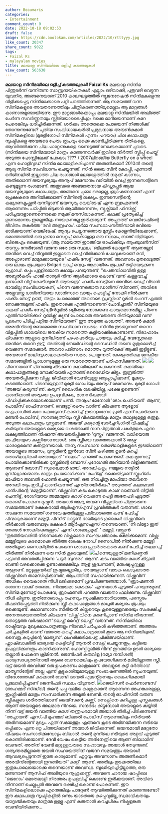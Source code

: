 ```yaml
---
author: Beaumaris
categories:
- Entertainment
comment_count: 0
date: 2022-10-18 09:02:53
draft: false
image: https://cdn.boolokam.com/articles/2022/10/rtttyyy.jpg
like_count: 20347
share_count: 9022
tags:
- Faizal Ks
- malayalam movies
title: മലയാള സിനിമയിലെ ഒളിച്ച് കടത്തലുകൾ
view_count: 563638
---
```


**മലയാള സിനിമയിലെ ഒളിച്ച് കടത്തലുകൾ** **Faizal Ks** മലയാള സിനിമ പിന്തുടർന്ന് വന്നിരുന്ന സാമ്പ്രദായികതകൾ എല്ലാം ഒഴിവാക്കി, പുതുവഴി വെട്ടുന്ന യുവനിര, അങ്ങനെയാണ് 2010 കാലഘട്ടത്തിൽ ന്യൂജനറേഷൻ സിനിമകളെന്നു വിളിക്കപ്പെട്ട സിനിമാക്കാരെ പറ്റി പറഞ്ഞിരുന്നത്. ആ സമയത്ത് വന്ന സിനിമകളുടെ അവതരണത്തിലും ചിത്രീകരണത്തിലുമെല്ലാം ആ മാറ്റങ്ങൾ കാണാനുമുണ്ടായിരുന്നു. ഈ മാറ്റങ്ങൾക്കൊപ്പം മലയാള സിനിമയിൽ അലിഞ്ഞ് ചേർന്ന സവർണ്ണതയും സ്റ്റീരിയോടൈപ്പിംഗും ഒക്കെ മാറിയെന്നാണ് കുറേ പേരെങ്കിലും ധരിച്ചിരിക്കുന്നത്. ശരിക്കും അതൊക്കെ പോയെന്ന് നിങ്ങൾക്ക് തോന്നുന്നുണ്ടോ? പുതിയ സംവിധായകരിൽ പ്രമുഖനായ അരുൺകുമാർ സിനിമകളിലെ (മുരളീഗോപി സിനിമകൾ എന്നും പറയാം) ചില കഥാപാത്ര സൃഷ്ടികളെ അവരുടെ പേരും രൂപവും ഒക്കെ കാണിച്ചിരിക്കുന്ന രീതികളെ, ആവർത്തിക്കുന്ന ചില പാറ്റേണുകളെ ഒന്നെടുത്ത് നോക്കുകയാണ് ചുവടെ. (സിനിമയെ സിനിമയായി മാത്രം കാണുന്നവർക്ക് ഇവിടെ നിർത്തി സ്കിപ്പ് ചെയ്ത് അടുത്ത പോസ്റ്റിലേക്ക് പോകാം ???? ) 2007ലിറങ്ങിയ Butterfly on a wheel എന്ന ഹോളിവുഡ് സിനിമ മലയാളീകരിച്ചാണ് അരുൺകുമാർ 2010ൽ തന്റെ ആദ്യ സിനിമ സംവിധാനം ചെയ്യുന്നത്. സീൻ ബൈ സീൻ കോപ്പി, എന്നാൽ ഒറിജിനലിൽ ഇല്ലാത്ത ചില രംഗങ്ങൾ മലയാളത്തിൽ നമുക്ക് കാണാം, അതിലൊന്ന് ജയസൂര്യയും അനൂപ് മേനോനും വഴിയിൽ വെച്ച് ഇന്നസെന്റിനെ കണ്ടുമുട്ടുന്ന രംഗമാണ്. അതുവരെ അഞ്ജാതനായ കിഡ്നാപ്പർ ആയ ജയസൂര്യയുടെ കഥാപാത്രം, അങ്ങനെ ചുമ്മാ ഒരാളല്ല, ബ്രാഹ്മണനാണ് എന്ന് പ്രേക്ഷകരെ അറിയിക്കലാണ് സീനിന്റെ ലക്ഷ്യം. ഇന്നസെന്റിന്റെ കല്യാണകൃഷ്ണൻ വന്നിട്ടാണ് ജയസൂര്യ വെങ്കിടേഷ് എന്ന ബ്രാഹ്മണൻ ആണെന്നും പഠിപ്പിൽ മിടുക്കൻ ആയിരുന്നെന്നും, ന്യൂക്ലിയർ ഫിസിക്സ് പഠിച്ചയാളാണെന്നൊക്കെ നമുക്ക് മനസിലാകുന്നത്. കഥക്ക് പ്രത്യേകിച്ച് ഗുണമൊന്നും ഇല്ലെങ്കിലും നായകനല്ലേ ഇരിക്കട്ടേന്ന്. അപ്പുറത്ത് വെങ്കിടേഷിന്റെ ജീവിതം തകർത്ത 'രവി അബ്രഹാം'. ധർമ്മ സംസ്ഥാപനത്തിനായി രവിയെ ഓടിക്കയാണ് വെങ്കിടേഷ്. ആദ്യം ചെല്ലുന്നതൊരു മുസ്ലിം കോളനിയിലേക്കാണ്, മൊത്തത്തിൽ ഒരു ഗുണ്ടാ സെറ്റപ്പ് ഒക്കെയുള്ള ഒരു സ്ഥലം, ബാങ്ക് വിളിയുടെ ബിജെഎം ഒക്കെയുണ്ട്. (ആ സമയത്ത് ഇറങ്ങിയ ട്രാഫിക്കിലും ആംബുലൻസിന് തടസ്സം നേരിടേണ്ടി വരുന്ന ഒരേ ഒരു സ്ഥലം 'ബിലാൽ കോളനി' ആണല്ലോ) അവിടെ വെച്ച് നിവൃത്തി ഇല്ലാതെ വാച്ച് വിൽക്കാൻ പോവുകയാണ് രവി, അപ്പോഴാണ് മാമുക്കോയയുടെ 'ഹക്കീം സേട്ട്' വരുന്നത്. അവസരം മുതലെടുത്ത് ഒരു ലക്ഷം രൂപയുടെ Bvlgari വാച്ച് വെറും ആറായിരം രൂപക്ക് തട്ടിയെടുക്കുന്ന ഫ്രോഡ്. ഒപ്പം പുള്ളിയൊരു കഥയും പറയുന്നുണ്ട്, "പെരുമ്പിലാവിൽ ഉള്ള അബ്ദുൽകരീം ഹാജി താനൂർ നിന്ന് ആൾക്കാരെ കൊണ്ട് വന്ന് കള്ളവാച്ച് ഉണ്ടാക്കി വിറ്റ് കോടീശ്വരൻ ആയത്രെ" ഹക്കീം സേട്ടിനെ അവിടെ വെച്ച് വിടാൻ ഭാവമില്ല സംവിധായകന്, പിന്നെ വരുന്നതൊരു ഡാൻസ് സീനാണ്, അവിടെ അല്പവസ്ത്ര ധാരിണിയായ ഡാൻസറെ വായും പൊളിച്ച് നോക്കി നിൽക്കുന്ന ഹക്കീം സേട്ട് ഉണ്ട്, അതും പോരാഞ്ഞ് അവരുടെ ഡ്രസ്സിംഗ് റൂമിൽ ചെന്ന് എത്തി നോക്കുന്നുമുണ്ട് ഹക്കീം. ഇതൊക്കെ എന്തിനാണെന്ന് ചോദിച്ചാൽ? സിനിമയുടെ കഥക്ക് ഹക്കീം സേട്ട് ഗ്രീൻറൂമിൽ ഒളിഞ്ഞു നോക്കേണ്ട കാര്യമൊന്നുമില്ല. പിന്നെ എന്തിനായിരിക്കും? റൂബിക്സ് ക്യൂബ് പോലൊരു അവതരണ രീതിയുമായി വന്ന് പ്രശംസ പിടിച്ച് പറ്റിയ സിനിമയാണ് 'ഈ അടുത്ത കാലത്ത്'. അരുൺ കുമാർ അരവിന്ദിന്റെ രണ്ടാമത്തെ സംവിധാന സംരഭം. സിനിമ തുടങ്ങുന്നത് തന്നെ വിളപ്പിൽ ശാലയിലെ ജനകീയ സമരത്തെ കളിയാക്കികൊണ്ടാണ്. നിരാഹാരം കിടക്കുന്ന ആളുടെ മുന്നിലിരുന്ന് പഴംപൊരിയും ചായയും കുടിച്ച്, വേസ്റ്റോക്കെ അവിടെ തന്നെ ഇട്ട്, അതിന്റെ ബോർഡിന്റെ സൈഡിൽ തന്നെ മൂത്രമൊഴിച്ച് വെക്കുന്ന സമരക്കാർ. അവരാ പരിസരം മൊത്തം വൃത്തികേട് ആക്കി ഇട്ടിട്ടുണ്ട്. അവരാണ് മാലിന്യശാലക്കെതിരെ സമരം ചെയ്യുന്നത്. കേരളത്തിലെ ജനകീയ സമരങ്ങളിൽ പ്രാധാന്യമുള്ള ഒരു സമരത്തെയാണ് പരിഹസിക്കുന്നത്. ![](https://cdn.boolokam.com/articles/2022/10/rtttyyy.jpg) ![](https://cdn.boolokam.com/articles/2022/10/ryyyyy.jpg)പിന്നെയാണ് പിണഞ്ഞു കിടക്കുന്ന കഥയിലേക്ക് പോകുന്നത്. കഥയിലെ കഥാപാത്രങ്ങളെ നോക്കിയാൽ ഏതാണ്ട് ഒരൈഡിയ കിട്ടും. ഇന്ദ്രജിത്ത് അവതരിപ്പിക്കുന്ന വിഷ്ണു. ജീവിക്കാൻ വേണ്ടിയുള്ള ഓട്ടപ്പാച്ചിലാണ്, മൂക്കറ്റം കടത്തിലാണ്. പിന്നെയുള്ളത് മുരളി ഗോപിയും അനൂപ് മേനോനും. മുരളി ഗോപി 'അജയ് കുര്യനാ'ണ്. കുര്യന് ലൈംഗിക ശേഷിയില്ല, പക്ഷേ ഉണ്ടെന്ന് കാണിക്കാൻ ഭാര്യയെ ഉപദ്രവിക്കുക, മാനസികമായി പീഡിപ്പിക്കുകയൊക്കെയാണ് പണി. അനൂപ് മേനോൻ 'ടോം ചെറിയാൻ' ആണ്, പോലീസ് ഓഫീസറാണ്. വെട്ടേറ്റ് രക്തം വാർന്ന് കിടക്കുന്ന ആളോട് ഐപാഡിൽ കുറേ ഫോട്ടോസ് കാണിച്ച് ഇയാളാണോ പ്രതി എന്ന് ചോദിക്കുന്ന മണ്ടൻ പോലീസ്, സൗന്ദര്യത്തിലും സ്ത്രീ വിഷയത്തിലും മാത്രം താല്പര്യമുള്ള ഒരൂള. അടുത്ത കഥാപാത്രം റുസ്തമാണ്. അജയ് കുര്യന്റെ ടോർച്ചറിംഗിൽ വിഷമിച്ച് കഴിയുന്ന അയാളുടെ ഭാര്യയെ വശത്താക്കി നഗ്നചിത്രങ്ങൾ പകർത്തുക എന്ന ലക്ഷ്യത്തിലാണ് നിഷാന്ത് അവതരിപ്പിക്കുന്ന 'റുസ്തം' വരുന്നത്. വലിയൊരു മാഫിയയുടെ കണ്ണിയാണയാൾ. ഒരു സ്ത്രീയെ വശത്താക്കാൻ 3 ആഴ്ച ധാരാളമെന്ന് കരുതുന്നയാൾ. അന്യ സംസ്ഥാന തൊഴിലാളികളുടെ ഇടയിലാണ് അയാളുടെ താമസം, റുസ്തമിന്റെ ഇൻട്രോ സീൻ കഴിഞ്ഞ ഉടൻ കുറച്ച് തൊഴിലാളികൾ അയാളോട് "സലാം" പറഞ്ഞ് പോകുന്നുണ്ട്. കഥ മുന്നോട്ട് പോയിക്കൊണ്ടിരിക്കെ റുസ്തമിന്റെ ബോസ് പുരോഗതി അറിയാൻ വിളിക്കുന്നുണ്ട്. ആരാണ് ബോസ്? സുലൈമാൻ ഭായ്. അറബികളും, നമ്മുടെ നാട്ടിൽ മുസ്‌ല്യാക്കന്മാരും മാത്രം ഉപയോഗിക്കുന്ന 'കഫിയ്യ' ഒക്കെയിട്ടാണ് ബ്ലൂഫിലിം മാഫിയാ തലവൻ ഫോൺ ചെയ്യുന്നത്. ഒരു നീലച്ചിത്ര മാഫിയാ തലവനെ അറബി തട്ടം ഇടിച്ച് കാണിക്കുന്നത് എന്തിനായിരിക്കും? അടുത്തത് കലാഭവൻ ഹനീഫിന്റെ 'മമ്മൂട്ടിയാണ്'. വിഷ്ണുവിന് കടം കൊടുത്ത കാശ് വാങ്ങാൻ വീട്ടിൽ ചെന്നിട്ട്, രോഗിയായ അമ്മയുടെ കാശ് വെക്കുന്ന പെട്ടി അതേപടി എടുത്ത് കൊണ്ട് പോകുന്ന ദുഷ്ടൻ. അയാൾ ആദ്യ തവണ വിഷ്ണുവിനെ പിന്തുടരുന്ന സമയത്താണ് രക്ഷകരായി ആർഎസ്എസ് പ്രവർത്തകർ വരുന്നത്. ശാഖ നടക്കുന്ന സമയത്ത് ഗണവേഷത്തിലുള്ള പരിവാരത്തെ കണ്ട് പേടിച്ച് പിന്മാറുകയാണ് മമ്മൂട്ടി. പിന്നീട് വാട്ട്സൺ ഭായിയുടെ ഗുണ്ടകൾ വിഷ്ണുവിനെ തീർക്കാൻ വരുമ്പോഴും രക്ഷകർ ആർഎസ്എസ് തന്നെയാണ്. 'നീ വിട്ടോ ഇത് ഞങ്ങൾ നോക്കിക്കൊള്ളാം' എന്ന് ശാഖാപ്രമുഖ്. ' മമ്മൂട്ടി, വാട്ട്സൺ 'തുടങ്ങിയവരിൽ നിന്നൊക്കെ വിഷ്ണുമാരെ സംഘപരിവാരം രക്ഷിക്കുമെന്ന്. വിഷ്ണു മമ്മൂട്ടിയുടെ കടമൊക്കെ തീർത്ത ശേഷം റോഡ് സൈഡിൽ നിൽക്കുന്ന മമ്മൂട്ടി അതിലൂടെ സൈക്കിളിൽ പോകുന്ന ശാഖാ പ്രവർത്തകരെ കണ്ട് പേടിച്ച് തലമറച്ച് തിരിഞ്ഞ് നിൽക്കുന്ന ഒരു സീൻ കൂടെയുണ്ട്. ![](https://cdn.boolokam.com/articles/2022/10/r2tt-1.jpg)പിന്നെയുള്ളത് മണികണ്ഠൻ പട്ടാമ്പി അവതരിപ്പിക്കുന്ന 'പട്ടർ സുന്ദരം' ആണ്. കടം വാങ്ങിയ കാശ് കിട്ടാൻ വേണ്ടി വഴക്കൊക്കെ ഉണ്ടാക്കുമെങ്കിലും ആള് ശുദ്ധനാണ്, മനുഷ്യപ്പറ്റുള്ള ആളാണ്. മറ്റുള്ളവർക്ക് ഇഷ്ടമല്ലെങ്കിലും അയാളാണ് വാടക കൊടുക്കാത്ത വിഷ്ണുവിനെ താമസിപ്പിക്കുന്നത്, ആപത്തിൽ സഹായിക്കുന്നത്. വിഷ്ണുവിന് അധികം വൈകാതെ നിധി ലഭിക്കുമെന്ന് പ്രവചിക്കുന്നുണ്ടയാൾ. "ബ്രാഹ്മണൻ ശൊന്ന വാക്ക് താണ്ടാ.. നിശ്ചയമാ കെടക്കും" എന്നയാൾ എടുത്ത് പറയുന്നുമുണ്ട്. സിനിമ മുന്നോട്ട് പോകവേ, ബ്രാഹ്മണൻ പറഞ്ഞ വാക്കതാ ഫലിക്കുന്നു. വിഷ്ണുവിന് നിധി കിട്ടുന്നു. ഇതിനോടൊപ്പം രഹസ്യം സൂക്ഷിക്കാനാറിയാത്ത, പരസ്പരം ഭീഷണിപ്പെടുത്തി നിൽക്കുന്ന സ്ത്രീ കഥാപാത്രങ്ങൾ മാധുരി കുര്യനും രൂപയും ഒക്കെയുണ്ട്. കഥാവസാനം സീരിയൽ കില്ലറെയും കൂടെയുള്ളവരെയും സംരക്ഷിച്ച് അനന്തശയനത്തിൽ കിടക്കുന്ന 'വിഷ്ണു'വിനെ കാണിച്ചാണ് സിനിമ തീരുന്നത്. തൊട്ടടുത്ത വർഷമാണ് 'ലെഫ്റ്റ് റൈറ്റ് ലെഫ്റ്റ്' വരുന്നത്. സിനിമയിലെ രാഷ്ട്രീയവും മുഖ്യകഥാപാത്രങ്ങളും നിരവധി ചർച്ചകൾ കഴിഞ്ഞതാണ്. അത്തരം ചർച്ചകളിൽ കടന്ന് വരാത്ത കുറച്ച് കഥാപാത്രങ്ങൾ കൂടെ ആ സിനിമയിലുണ്ട്. സൈജു കുറുപ്പിന്റെ 'മാത്യൂസ്'. ലഹരിക്കടിമപെട്ട് ചികിത്സയിലാണ്. ഫ്ലാഷ്ബാക്കിൽ ഭാര്യയെ കെട്ടിയിട്ട് ആനൽ സെക്സ് ചെയ്യുന്നതും, കുട്ടിയെ ഉപദ്രവിക്കുന്നതും കാണിക്കുന്നുണ്ട്. ഹോസ്പിറ്റലിൽ നിന്ന് ഇറങ്ങിയ ഉടൻ ഭാര്യയെ തല്ലാൻ പോകുന്ന ക്രിമിനൽ. ജെന്നിഫർ കുരുവിള (രമ്യാ നമ്പീശൻ) കാര്യസാധ്യത്തിനായി ആരെ വേണമെങ്കിലും ഉപയോഗിക്കാൻ മടിയില്ലാത്ത സ്ത്രീ. വട്ട് ജയൻ അവർക്ക് ഒരു ഉപകരണം മാത്രമാണ്. അവളുടെ കുട്ടി ഭർത്താവ് മാത്യൂസിന്റേത് അല്ല എന്ന് കൂട്ടുകാരിയുമായുള്ള സംഭാഷണത്തിൽ സൂചനയുണ്ട്. വിദേശത്തേക്ക് കടക്കാൻ വേണ്ടി ട്രാവൽ ഏജന്റിനെയും ലൈംഗികമായി പ്രലോഭിപ്പിച്ചാണ് ജെന്നിഫർ സ്ഥലം വിടുന്നത്. ![](https://cdn.boolokam.com/articles/2022/10/tttyyyy.jpg)ജെയിസൻ ഫെർണാണ്ടസ് (അഹമ്മദ് സിദ്ധീഖ്) തന്റെ പപ്പ വലിയ കാശുകാരൻ ആണെന്ന അഹങ്കാരമുള്ള, ഇംഗ്ലീഷിൽ മാത്രം സംസാരിക്കുന്ന അമൂൽ ബേബി. തന്റെ ഓഫീസിൽ വരുന്ന സ്ത്രീകളുടെ ശരീരത്തിലാണ് ജെയ്‌സന്റെ കണ്ണ്. സെക്സിനെ കുറിച്ചുള്ള പുസ്തകങ്ങൾ ആണ് അയാളുടെ അലമാര നിറയെ. സന്ദർഭം കിട്ടുമ്പോൾ അയാളുടെ കയ്യിൽ നിന്ന് വട്ട് ജയൻ വാങ്ങിയ കാശ് തന്ത്രപരമായി അയാൾ തിരിച്ച് പിടിക്കുന്നുണ്ട് 'അച്ചായൻ' എസ്.പി മുഹമ്മദ് ബിലാൽ പോലീസ് ആണെങ്കിലും സീരിയൽ അഭിനയമാണ് മുഖ്യം. ഏത് സമയത്തും എങ്ങനെ കൂടെ അഭിനയിക്കുന്ന നടിയെ ഒപ്പിക്കാം എന്ന ഒറ്റ ചിന്തയിലാണ് അയാൾ ജീവിക്കുന്നത്. ജയനുമായി മറ്റേതോ വിഷയം സംസാരിക്കുമ്പോഴും ബിലാൽ തന്റെ മുന്നിലെ നടിയുടെ അളവ് എടുത്ത് കൊണ്ടിരിക്കയാണ്. ദേവീ വേഷം കെട്ടിയ അഭിനേത്രിയെ ആണ് ബിലാലിന് വേണ്ടത്. അതിന് വേണ്ടി മറ്റുള്ളവരുടെ സഹായവും അയാൾ തേടുന്നുണ്ട്. ഗത്യന്തരമില്ലാതെ ജയൻ സഹായത്തിന് വരുന്ന സമയത്തും അയാൾ ആവശ്യപ്പെടുന്നത് ഇതേ കാര്യമാണ്. ഏറ്റവും അവസാനം അരുൺകുമാർ അരവിന്ദിന്റേതായി ഇറങ്ങിയത് 'കാറ്റ്' ആണ്. അതിലും തുടക്കത്തിലേ ഇതുപോലെയൊക്കെ തന്നെയാണ് അവസ്ഥ. ബുദ്ധിയുറച്ചിട്ടില്ലാത്ത, ഒരു മണ്ടനാണ് ആസിഫ് അലിയുടെ നൂഹുക്കണ്ണ്. അവനെ ചാരായ ഷാപ്പിലെ 'ജെറോം' മൊതലാളി നിരന്തരം ഉപദ്രവിച്ച് കൊണ്ടേ ഇരിക്കയാണ്. അവിടെ നിന്നാണ് ചെല്ലപ്പൻ അവനെ രക്ഷിച്ച് കൊണ്ട് പോകുന്നത്. ഈ സിനിമകളിലൊക്കെ എന്തെങ്കിലും പാറ്റേൺ ആവർത്തിക്കുന്നത് കാണുന്നുണ്ടോ? ഈ കഥാപാത്ര സൃഷ്ടികളിൽ ഒന്നും യാതൊരു കുഴപ്പവുമില്ല,സ്വഭാവികതയും യാദൃശ്ചികതയും മാത്രമേ ഉള്ളൂ എന്ന് കരുതാൻ കുറച്ചധികം നിഷ്കളങ്കത വേണ്ടിയിരിക്കുന്നു...